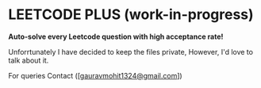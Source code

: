 # LEETCODE PLUS (work-in-progress)

**Auto-solve every Leetcode question with high acceptance rate!**


Unforrtunately I have decided to keep the files private, However, I'd love to talk about it. 

For queries Contact ([gauravmohit1324@gmail.com])

